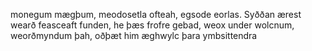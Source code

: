 monegum mægþum,         meodosetla ofteah, 
egsode eorlas.         Syððan ærest wearð 
feasceaft funden,         he þæs frofre gebad, 
weox under wolcnum,         weorðmyndum þah, 
oðþæt him æghwylc         þara ymbsittendra 
